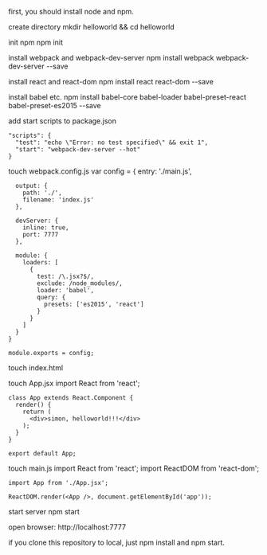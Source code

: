 first, you should install node and npm.

create directory
mkdir helloworld && cd helloworld

init npm
npm init

install webpack and webpack-dev-server
npm install webpack webpack-dev-server --save

install react and react-dom
npm install react react-dom --save

install babel etc.
npm install babel-core babel-loader babel-preset-react babel-preset-es2015 --save

add start scripts to package.json

    "scripts": {
      "test": "echo \"Error: no test specified\" && exit 1",
      "start": "webpack-dev-server --hot"
    }
touch webpack.config.js
    var config = {
      entry: './main.js',

      output: {
        path: './',
        filename: 'index.js'
      },

      devServer: {
        inline: true,
        port: 7777
      },

      module: {
        loaders: [
          {
            test: /\.jsx?$/,
            exclude: /node_modules/,
            loader: 'babel',
            query: {
              presets: ['es2015', 'react']
            }
          }
        ]
      }
    }

    module.exports = config;
touch index.html
    <!DOCTYPE html>
    <html>
      <head>
        <meta charset="utf-8">
        <title>react helloworld</title>
      </head>
      <body>
        <div id="app"></div>
        <script src="index.js" charset="utf-8"></script>
      </body>
    </html>
touch App.jsx
    import React from 'react';

    class App extends React.Component {
      render() {
        return (
          <div>simon, helloworld!!!</div>
        );
      }
    }

    export default App;
touch main.js
    import React from 'react';
    import ReactDOM from 'react-dom';

    import App from './App.jsx';

    ReactDOM.render(<App />, document.getElementById('app'));
start server
npm start

open browser: http://localhost:7777

if you clone this repository to local, just npm install and npm start.
